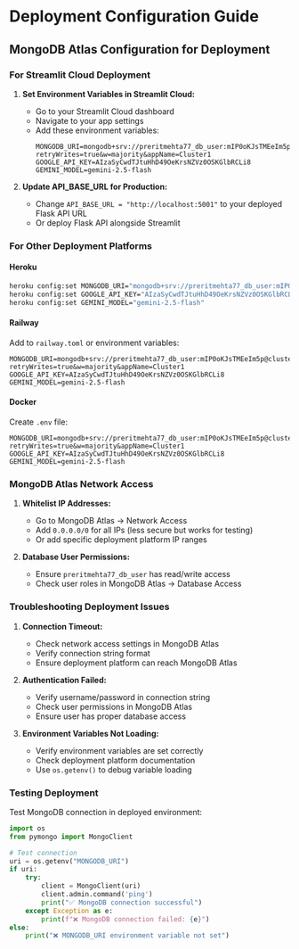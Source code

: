 # Deployment Configuration Guide

## MongoDB Atlas Configuration for Deployment

### For Streamlit Cloud Deployment

1. **Set Environment Variables in Streamlit Cloud:**
   - Go to your Streamlit Cloud dashboard
   - Navigate to your app settings
   - Add these environment variables:
     ```
     MONGODB_URI=mongodb+srv://preritmehta77_db_user:mIP0oKJsTMEeIm5p@cluster1.iuexd8p.mongodb.net/?retryWrites=true&w=majority&appName=Cluster1
     GOOGLE_API_KEY=AIzaSyCwdTJtuHhD49OeKrsNZVz0OSKGlbRCLi8
     GEMINI_MODEL=gemini-2.5-flash
     ```

2. **Update API_BASE_URL for Production:**
   - Change `API_BASE_URL = "http://localhost:5001"` to your deployed Flask API URL
   - Or deploy Flask API alongside Streamlit

### For Other Deployment Platforms

#### Heroku
```bash
heroku config:set MONGODB_URI="mongodb+srv://preritmehta77_db_user:mIP0oKJsTMEeIm5p@cluster1.iuexd8p.mongodb.net/?retryWrites=true&w=majority&appName=Cluster1"
heroku config:set GOOGLE_API_KEY="AIzaSyCwdTJtuHhD49OeKrsNZVz0OSKGlbRCLi8"
heroku config:set GEMINI_MODEL="gemini-2.5-flash"
```

#### Railway
Add to `railway.toml` or environment variables:
```
MONGODB_URI=mongodb+srv://preritmehta77_db_user:mIP0oKJsTMEeIm5p@cluster1.iuexd8p.mongodb.net/?retryWrites=true&w=majority&appName=Cluster1
GOOGLE_API_KEY=AIzaSyCwdTJtuHhD49OeKrsNZVz0OSKGlbRCLi8
GEMINI_MODEL=gemini-2.5-flash
```

#### Docker
Create `.env` file:
```
MONGODB_URI=mongodb+srv://preritmehta77_db_user:mIP0oKJsTMEeIm5p@cluster1.iuexd8p.mongodb.net/?retryWrites=true&w=majority&appName=Cluster1
GOOGLE_API_KEY=AIzaSyCwdTJtuHhD49OeKrsNZVz0OSKGlbRCLi8
GEMINI_MODEL=gemini-2.5-flash
```

### MongoDB Atlas Network Access

1. **Whitelist IP Addresses:**
   - Go to MongoDB Atlas → Network Access
   - Add `0.0.0.0/0` for all IPs (less secure but works for testing)
   - Or add specific deployment platform IP ranges

2. **Database User Permissions:**
   - Ensure `preritmehta77_db_user` has read/write access
   - Check user roles in MongoDB Atlas → Database Access

### Troubleshooting Deployment Issues

1. **Connection Timeout:**
   - Check network access settings in MongoDB Atlas
   - Verify connection string format
   - Ensure deployment platform can reach MongoDB Atlas

2. **Authentication Failed:**
   - Verify username/password in connection string
   - Check user permissions in MongoDB Atlas
   - Ensure user has proper database access

3. **Environment Variables Not Loading:**
   - Verify environment variables are set correctly
   - Check deployment platform documentation
   - Use `os.getenv()` to debug variable loading

### Testing Deployment

Test MongoDB connection in deployed environment:
```python
import os
from pymongo import MongoClient

# Test connection
uri = os.getenv("MONGODB_URI")
if uri:
    try:
        client = MongoClient(uri)
        client.admin.command('ping')
        print("✅ MongoDB connection successful")
    except Exception as e:
        print(f"❌ MongoDB connection failed: {e}")
else:
    print("❌ MONGODB_URI environment variable not set")
```
